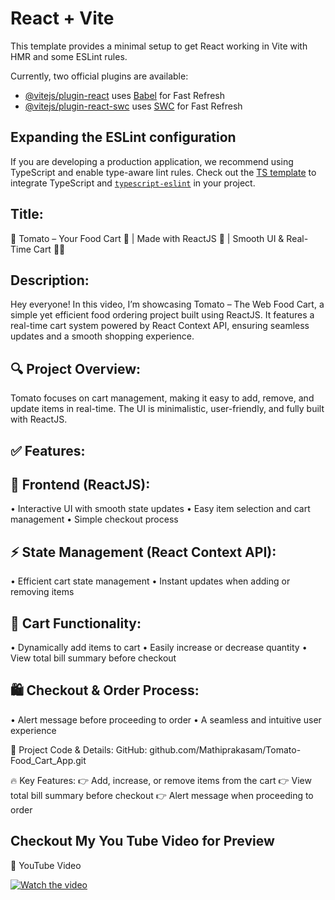 # React + Vite

This template provides a minimal setup to get React working in Vite with HMR and some ESLint rules.

Currently, two official plugins are available:

- [@vitejs/plugin-react](https://github.com/vitejs/vite-plugin-react/blob/main/packages/plugin-react/README.md) uses [Babel](https://babeljs.io/) for Fast Refresh
- [@vitejs/plugin-react-swc](https://github.com/vitejs/vite-plugin-react-swc) uses [SWC](https://swc.rs/) for Fast Refresh

## Expanding the ESLint configuration

If you are developing a production application, we recommend using TypeScript and enable type-aware lint rules. Check out the [TS template](https://github.com/vitejs/vite/tree/main/packages/create-vite/template-react-ts) to integrate TypeScript and [`typescript-eslint`](https://typescript-eslint.io) in your project.

## Title:
🍅 Tomato – Your Food Cart 🍕 | Made with ReactJS 🚀 | Smooth UI & Real-Time Cart 🛒🔥

## Description:
Hey everyone! In this video, I’m showcasing Tomato – The Web Food Cart, a simple yet efficient food ordering project built using ReactJS. It features a real-time cart system powered by React Context API, ensuring seamless updates and a smooth shopping experience.

## 🔍 Project Overview:
Tomato focuses on cart management, making it easy to add, remove, and update items in real-time. The UI is minimalistic, user-friendly, and fully built with ReactJS.

## ✅ Features:

## 🚀 Frontend (ReactJS):
• Interactive UI with smooth state updates
• Easy item selection and cart management
• Simple checkout process

## ⚡ State Management (React Context API):
• Efficient cart state management
• Instant updates when adding or removing items

## 🛒 Cart Functionality:
• Dynamically add items to cart
• Easily increase or decrease quantity
• View total bill summary before checkout

## 🛍️ Checkout & Order Process:
• Alert message before proceeding to order
• A seamless and intuitive user experience

🔗 Project Code & Details:
GitHub: github.com/Mathiprakasam/Tomato-Food_Cart_App.git

🔥 Key Features:
👉 Add, increase, or remove items from the cart
👉 View total bill summary before checkout
👉 Alert message when proceeding to order



## Checkout My You Tube Video for Preview

🔗 YouTube Video

[![Watch the video](https://img.youtube.com/vi/y6ciHRDjk28/maxresdefault.jpg)](https://youtu.be/y6ciHRDjk28)
